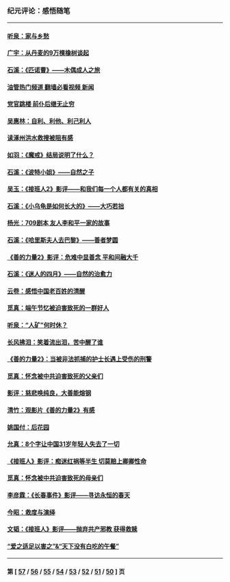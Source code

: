 ### 纪元评论：感悟随笔
---
#### [听泉：家与乡愁](../../pages/nsc1035/n14068482.md?09160330) 
#### [广宇：从丹麦的9万棵橡树谈起](../../pages/nsc1035/n14061428.md?09160330) 
#### [石溪：《匹诺曹》——木偶成人之旅](../../pages/nsc1035/n14061424.md?09160330) 
#### [油管热门频道 翻墙必看视频 新闻](ok?09160330)
#### [党官跳楼 前仆后继无止穷](../../pages/nsc1035/n14058175.md?09160330) 
#### [吴惠林：自利、利他、利己利人](../../pages/nsc1035/n14052459.md?09160330) 
#### [读涿州洪水救搜被阻有感](../../pages/nsc1035/n14049641.md?09160330) 
#### [如羽：《魔戒》结局说明了什么？](../../pages/nsc1035/n14048860.md?09160330) 
#### [石溪：《波特小姐》——自然之子](../../pages/nsc1035/n14048291.md?09160330) 
#### [吴玉：《接班人2》影评——和我们每一个人都有关的真相](../../pages/nsc1035/n14041114.md?09160330) 
#### [石溪：《小乌龟是如何长大的》——大巧若拙](../../pages/nsc1035/n14037479.md?09160330) 
#### [杨光：709剧本 友人李和平一家的故事](../../pages/nsc1035/n14032047.md?09160330) 
#### [石溪：《哈里斯夫人去巴黎》——善者梦圆](../../pages/nsc1035/n14031778.md?09160330) 
#### [《善的力量2》影评：危难中显善念 平和间融大千](../../pages/nsc1035/n14028390.md?09160330) 
#### [石溪：《迷人的四月》——自然的治愈力](../../pages/nsc1035/n14027049.md?09160330) 
#### [云卷：感悟中国老百姓的清醒](../../pages/nsc1035/n14025152.md?09160330) 
#### [觅真：端午节忆被迫害致死的一群好人](../../pages/nsc1035/n14020985.md?09160330) 
#### [听泉：“人矿”何时休？](../../pages/nsc1035/n14016609.md?09160330) 
#### [长风拂泪：笑着流出泪，苦中醒了谁](../../pages/nsc1035/n14016469.md?09160330) 
#### [《善的力量2》：当被非法抓捕的护士长遇上受伤的刑警](../../pages/nsc1035/n14015561.md?09160330) 
#### [觅真：怀念被中共迫害致死的父亲们](../../pages/nsc1035/n14014258.md?09160330) 
#### [影评：慈悲唤纯良，大善能熔钢](../../pages/nsc1035/n14010867.md?09160330) 
#### [清竹：观影片《善的力量2》有感](../../pages/nsc1035/n14010015.md?09160330) 
#### [姚国付：后花园](../../pages/nsc1035/n14005301.md?09160330) 
#### [允真：8个字让中国31岁年轻人失去了一切](../../pages/nsc1035/n13999093.md?09160330) 
#### [《接班人》影评：痴迷红祸等半生 切莫赔上卿卿性命](../../pages/nsc1035/n13998676.md?09160330) 
#### [觅真：怀念被中共迫害致死的母亲们](../../pages/nsc1035/n13997271.md?09160330) 
#### [李彦霖：《长春事件》影评——寻访永恒的春天](../../pages/nsc1035/n13995112.md?09160330) 
#### [今昭：救度与演绎](../../pages/nsc1035/n13992670.md?09160330) 
#### [文韬：《接班人》影评——抛弃共产邪教 获得救赎](../../pages/nsc1035/n13990160.md?09160330) 
#### [“爱之适足以害之”&“天下没有白吃的午餐”](../../pages/nsc1035/n13988391.md?09160330) 

---
#### 第 [ [57](./57.md?09160330) / [56](./56.md?09160330) / [55](./55.md?09160330) / [54](./54.md?09160330) / [53](./53.md?09160330) / [52](./52.md?09160330) / [51](./51.md?09160330) / [50](./50.md?09160330) ] 页
